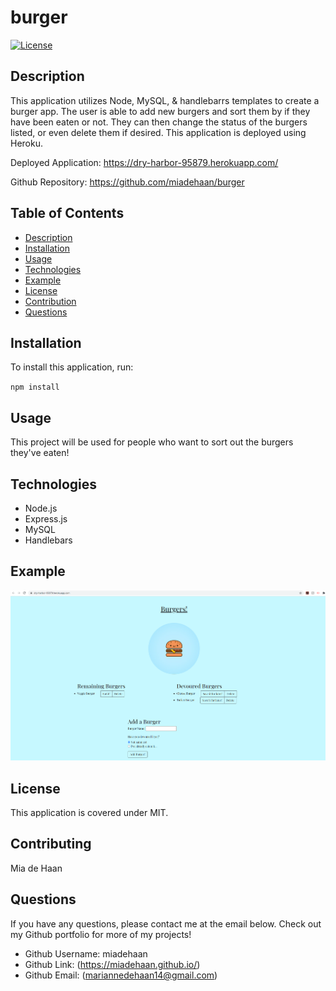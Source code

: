 # burger

[![License](https://img.shields.io/badge/License-MIT-blue.svg)](https://opensource.org/licenses/MIT)


## Description 
This application utilizes Node, MySQL, & handlebarrs templates to create a burger app. The user is able to add new burgers and sort them by if they have been eaten or not. They can then change the status of the burgers listed, or even delete them if desired. This application is deployed using Heroku.

Deployed Application: https://dry-harbor-95879.herokuapp.com/

Github Repository: https://github.com/miadehaan/burger

## Table of Contents
- [Description](#Description)
- [Installation](#Installation)
- [Usage](#Usage)
- [Technologies](#Technologies)
- [Example](#Example)
- [License](#License)
- [Contribution](#Contribution)
- [Questions](#Questions)


## Installation
To install this application, run:

`npm install` 
    
## Usage
This project will be used for people who want to sort out the burgers they've eaten!

## Technologies
- Node.js
- Express.js
- MySQL
- Handlebars

## Example

![Webpage](public/assets/images/appExample.PNG)

    
## License
This application is covered under MIT.
    
## Contributing
Mia de Haan
    
## Questions
If you have any questions, please contact me at the email below. Check out my Github portfolio for more of my projects!

- Github Username: miadehaan
- Github Link: (https://miadehaan.github.io/)
- Github Email: (mariannedehaan14@gmail.com)

